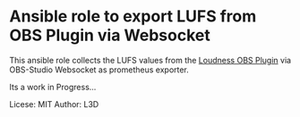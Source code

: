  Ansible role to export LUFS from OBS Plugin via Websocket
==============================

This ansible role collects the LUFS values from the [Loudness OBS Plugin](https://obsproject.com/forum/resources/loudness-dock.1751/) via OBS-Studio Websocket as prometheus exporter.

Its a work in Progress...

Licese: MIT
Author: L3D
